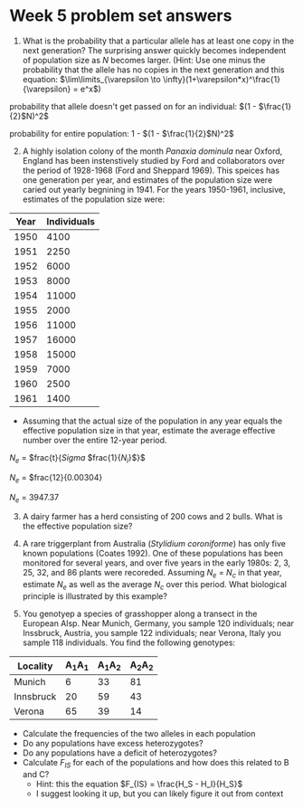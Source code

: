 # Week 5 problem set answers

1.  What is the probability that a particular allele has at least one copy in the next generation?  The surprising answer quickly becomes independent of population size as *N* becomes larger.  (Hint: Use one minus the probability that the allele has no copies in the next generation and this equation: $\lim\limits_{\varepsilon \to \infty}(1+\varepsilon*x)^\frac{1}{\varepsilon} = e^x$)

probability that allele doesn't get passed on for an individual: $(1 - $\frac{1}{2}$N)^2$ 

probability for entire population: 1 - $(1 - $\frac{1}{2}$N)^2$




2.  A highly isolation colony of the month *Panaxia dominula* near Oxford, England has been instenstively studied by Ford and collaborators over the period of 1928-1968 (Ford and Sheppard 1969).  This speices has one generation per year, and estimates of the population size were caried out yearly begnining in 1941.  For the years 1950-1961, inclusive, estimates of the population size were: 

|Year| Individuals|
|------|----------|
| 1950 | 4100 |  0.0002439
| 1951 | 2250 |  0.00044444
| 1952 | 6000 |  0.00016667
| 1953 | 8000 |  0.000125
| 1954 | 11000 |  0.00009091
| 1955 | 2000 |  0.0005
| 1956 | 11000 |  0.00009091
| 1957 | 16000 |  0.0000625
| 1958 | 15000 |  0.00006667
| 1959 | 7000 |  0.00014286
| 1960 | 2500 |  0.0004
| 1961 | 1400 |   0.00071429
   * Assuming that the actual size of the population in any year equals the effective population size in that year, estimate the average effective number over the entire 12-year period.
   
   $N_{e}$ = $frac\{t}{$Sigma$ $frac\{1}{$N_{i}$}$}$
   
   $N_{e}$ = $frac\{12}{0.00304}
   
   $N_{e}$ = 3947.37
   

3.  A dairy farmer has a herd consisting of 200 cows and 2 bulls.  What is the effective population size?




4.  A rare triggerplant from Australia (*Stylidium coroniforme*) has only five known populations (Coates 1992).  One of these populations has been monitored for several years, and over five years in the early 1980s: 2, 3, 25, 32, and 86 plants were recoreded.  Assuming *N<sub>e</sub>* = *N<sub>c</sub>* in that year, estimate *N<sub>e</sub>* as well as the average *N<sub>c</sub>* over this period.  What biological principle is illustrated by this example?

5.  You genotyep a species of grasshopper along a transect in the European Alsp.  Near Munich, Germany, you sample 120 individuals; near Inssbruck, Austria, you sample 122 individuals;  near Verona, Italy you sample 118 individuals.  You find the following genotypes:

| Locality| A<sub>1</sub>A<sub>1</sub> | A<sub>1</sub>A<sub>2</sub> | A<sub>2</sub>A<sub>2</sub>|
|---------|--------------|---------|---------|
|Munich| 6|33|81|
|Innsbruck| 20|59|43|
|Verona|65|39|14|

* Calculate the frequencies of the two alleles in each population
* Do any populations have excess heterozygotes?
* Do any populations have a deficit of heterozygotes?
* Calculate *F<sub>IS</sub>* for each of the populations and how does this related to B and C?
   * Hint: this the equation $F_{IS} = \frac{H_S - H_I}{H_S}$
   * I suggest looking it up, but you can likely figure it out from context
